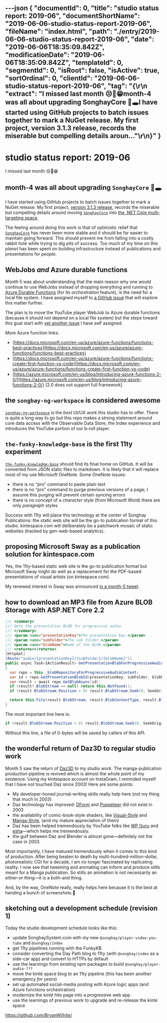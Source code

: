 ---json
{
  "documentId": 0,
  "title": "studio status report: 2019-06",
  "documentShortName": "2019-06-06-studio-status-report-2019-06",
  "fileName": "index.html",
  "path": "./entry/2019-06-06-studio-status-report-2019-06",
  "date": "2019-06-06T18:35:09.842Z",
  "modificationDate": "2019-06-06T18:35:09.842Z",
  "templateId": 0,
  "segmentId": 0,
  "isRoot": false,
  "isActive": true,
  "sortOrdinal": 0,
  "clientId": "2019-06-06-studio-status-report-2019-06",
  "tag": "{\r\n  \"extract\": \"I missed last month 😒🤷‍️😁month-4 was all about upgrading SonghayCore 🐰🕳I have started using GitHub projects to batch issues together to mark a NuGet release. My first project, version 3.1.3 release, records the miserable but compelling details aroun...\"\r\n}"
}
---

# studio status report: 2019-06

I missed last month 😒🤷‍️😁

## month-4 was all about upgrading `SonghayCore` 🐰🕳

I have started using GitHub projects to batch issues together to mark a NuGet release. My first project, [version 3.1.3 release](https://github.com/BryanWilhite/SonghayCore/projects/1), records the miserable but compelling details around moving [`SonghayCore`](https://github.com/BryanWilhite/SonghayCore) into [the .NET Core multi-targeting space](https://github.com/BryanWilhite/SonghayCore/issues/20#issuecomment-489815352).

The feeling around doing this work is that of optimistic relief that [`SonghayCore`](https://github.com/BryanWilhite/SonghayCore) has never been more stable and it should be far easier to maintain going forward. This should prevent me from falling into a costly rabbit hole while trying to dig pits of success. Too much of my time *on this planet* has been spent on building infrastructure instead of publications and presentations for *people*.

## WebJobs *and* Azure durable functions

Month 5 was about understanding that the main reason why one would continue to use WebJobs instead of dropping everything and running to [Azure Durable Functions](https://mikhail.io/2018/12/making-sense-of-azure-durable-functions/) (for its *orchestration* feature), is the need for a local file system. I have assigned myself to [a GitHub issue](https://github.com/BryanWilhite/Songhay.Feeds/issues/14) that will explore this matter further.

The plan is to move the YouTube player WebJob to Azure durable functions (because it should *not* depend on a local file system) but the steps toward this goal start with [yet another issue](https://github.com/BryanWilhite/Songhay.HelloWorlds.Activities/issues/1) I have self assigned.

More Azure function links:

* [https://docs.microsoft.com/en-us/azure/azure-functions/functions-best-practices](https://docs.microsoft.com/en-us/azure/azure-functions/functions-best-practices)
* [https://docs.microsoft.com/en-us/azure/azure-functions/functions-create-first-function-vs-code](https://docs.microsoft.com/en-us/azure/azure-functions/functions-create-first-function-vs-code)
* [https://azure.microsoft.com/en-us/blog/introducing-azure-functions-2-0/](https://azure.microsoft.com/en-us/blog/introducing-azure-functions-2-0/) [2.0 does not support full framework]

## the `songhay-ng-workspace` is considered awesome

[`songhay-ng-workspace`](https://github.com/BryanWilhite/songhay-ng-workspace) is the *best* UI/UX work this studio has to offer. There is quite a long way to go but this repo makes a strong statement around core data access with the Observable Data Store, the Index experience and introduces the YouTube portion of our b-roll player.

## `the-funky-knowledge-base` is the first 11ty experiment

[`the-funky-knowledge-base`](https://github.com/BryanWilhite/the-funky-knowledge-base) should find its final home on GitHub. It will be converted from JSON static files to markdown. It is likely that it will replace most of my use Microsoft OneNote. Some OneNote issues:

* there is no “pro” command to paste plain text
* there is no “pro” command to purge previous versions of a page; I assume this purging will prevent certain syncing errors
* there is no concept of a *character* style (from Microsoft Word) there are only *paragraph* styles

Success with 11ty will place this technology at the center of Songhay Publications: the static web site will be the go-to publication format of this studio. kintespace.com will deliberately be a patchwork mosaic of static websites (tracked by gen-web-based analytics).

## proposing Microsoft Sway as a publication solution for kintespace.com

Yes, the 11ty-based static web site is the go-to publication format but Microsoft Sway might do well as a replacement for the PDF-based presentations of visual artists (on kintespace.com).

My renewed interest in Sway was announced [in a month-5 tweet](https://twitter.com/BryanWilhite/status/1123661538437390336).

## how to download an MP3 file from Azure BLOB Storage with ASP.NET Core 2.2

```cs
/// <summary>
/// Gets the presentation BLOB for progressive audio.
/// </summary>
/// <param name="presentationKey">The presentation key.</param>
/// <param name="subFolder">The sub folder.</param>
/// <param name="blobName">Name of the BLOB.</param>
/// <returns></returns>
[HttpGet]
[Route("audio/{presentationKey}/{subFolder}/{blobName}")]
public async Task<IActionResult> GetPresentationBlobForProgressiveAudio(string presentationKey, string subFolder, string blobName)
{
  var repo = this._blobRepositoryForProgressiveAudioContent;
  var id = repo.GetPresentationBlobId(presentationKey, subFolder, blobName);
  var result = await repo.GetBlobAsync(id);
  if (result?.BlobStream == null) return this.NotFound();
  if (result.BlobStream.Position > 0) result.BlobStream.Seek(0, SeekOrigin.Begin);

  return this.File(result.BlobStream, result.BlobContentType, result.BlobFileName);
}
```

The most important line here is:

```cs
if (result.BlobStream.Position > 0) result.BlobStream.Seek(0, SeekOrigin.Begin);
```

Without this line, a file of 0-bytes will be saved by callers of this API.

## the wonderful return of Daz3D to regular studio work

Month 5 saw the return of [Daz3D](https://www.daz3d.com/) to my studio work. The manga-publication production pipeline is revived which is almost the whole point of my existence. Using my kintespace account on InstaGram, I reminded myself that I have not touched Daz since 2003! Here are some points:

* My developer-honed journal-writing skills really help here (not my thing that much in 2003)
* Daz technology has improved: [DForm](http://docs.daz3d.com/doku.php/artzone/pub/software/dform/start) and [Puppeteer](http://docs.daz3d.com/doku.php/artzone/pub/software/puppeteer/start) did not exist in 2003
* the availability of comic-book-style shaders, like [Visual-Style](https://www.daz3d.com/visual-style-shaders) and [Manga-Style](https://www.daz3d.com/manga-style-shaders), (and my mature appreciation of them)
* Daz has been helped tremendously by YouTube folks like [WP Guru](https://www.youtube.com/user/wphosting) and [esha](https://www.youtube.com/channel/UCuk28jyQ5x2MZl0_k2-gXJg)—which helps me tremendously.
* the gulf between Daz and Blender is almost gone—definitely not the case in 2003.

Most importantly, I have matured tremendously when it comes to this kind of production. After being beaten to death by multi-hundred-million-dollar, photorealistic CGI for a decade, I am no longer fascinated by replicating reality. I now see that tweening and animating can inform and produce *stills* meant for a Manga publication. So stills an animation is not necessarily an either-or thing—it is a both-and thing.

And, by the way, OneNote really, really helps here because it is the best at handing a bunch of screenshots.🤷‍

## sketching out a development schedule (revision 1)

Today the studio development schedule looks like this:

* update SonghaySystem.com with my new `@songhay/player-video-you-tube` and `@songhay/index`
* get 11ty pipelines running with the FunkyKB
* consider converting the Day Path blog to 11ty (with `@songhay/index` as a side-car app) and convert to HTTPs by default
* use the learnings from existing npm packages to build `@songhay/player-audio-???`
* move the kinté space blog to an 11ty pipeline (this has been another emergency *for years*)
* set up automated social-media posting with Azure logic apps (and Azure functions orchestration)
* modernize the kinté hits page into a progressive web app
* use the learnings of previous work to upgrade and re-release the kinté space

<https://github.com/BryanWilhite/>
